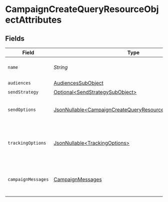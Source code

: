 # CampaignCreateQueryResourceObjectAttributes


## Fields

| Field                                                                                                                                  | Type                                                                                                                                   | Required                                                                                                                               | Description                                                                                                                            | Example                                                                                                                                |
| -------------------------------------------------------------------------------------------------------------------------------------- | -------------------------------------------------------------------------------------------------------------------------------------- | -------------------------------------------------------------------------------------------------------------------------------------- | -------------------------------------------------------------------------------------------------------------------------------------- | -------------------------------------------------------------------------------------------------------------------------------------- |
| `name`                                                                                                                                 | *String*                                                                                                                               | :heavy_check_mark:                                                                                                                     | The campaign name                                                                                                                      | My new campaign                                                                                                                        |
| `audiences`                                                                                                                            | [AudiencesSubObject](../../models/components/AudiencesSubObject.md)                                                                    | :heavy_check_mark:                                                                                                                     | N/A                                                                                                                                    |                                                                                                                                        |
| `sendStrategy`                                                                                                                         | [Optional\<SendStrategySubObject>](../../models/components/SendStrategySubObject.md)                                                   | :heavy_minus_sign:                                                                                                                     | N/A                                                                                                                                    |                                                                                                                                        |
| `sendOptions`                                                                                                                          | [JsonNullable\<CampaignCreateQueryResourceObjectSendOptions>](../../models/components/CampaignCreateQueryResourceObjectSendOptions.md) | :heavy_minus_sign:                                                                                                                     | Options to use when sending a campaign                                                                                                 |                                                                                                                                        |
| `trackingOptions`                                                                                                                      | [JsonNullable\<TrackingOptions>](../../models/components/TrackingOptions.md)                                                           | :heavy_minus_sign:                                                                                                                     | The tracking options associated with the campaign                                                                                      |                                                                                                                                        |
| `campaignMessages`                                                                                                                     | [CampaignMessages](../../models/components/CampaignMessages.md)                                                                        | :heavy_check_mark:                                                                                                                     | The message(s) associated with the campaign                                                                                            |                                                                                                                                        |